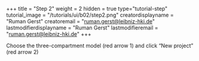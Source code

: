 +++
title = "Step 2"
weight = 2
hidden = true
type="tutorial-step"
tutorial_image = "/tutorials/ui/b02/step2.png"
creatordisplayname = "Ruman Gerst"
creatoremail = "ruman.gerst@leibniz-hki.de"
lastmodifierdisplayname = "Ruman Gerst"
lastmodifieremail = "ruman.gerst@leibniz-hki.de"
+++

Choose the three-compartment model (red arrow 1) and click “New project”  (red arrow 2)